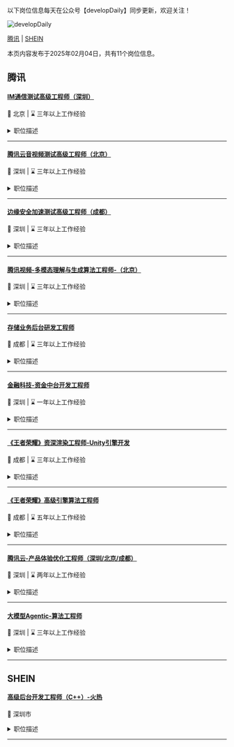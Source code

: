 以下岗位信息每天在公众号【developDaily】同步更新，欢迎关注！

<p><img alt="developDaily" src="./developDaily.png"></p>

[腾讯](#腾讯) | [SHEIN](#SHEIN)

本页内容发布于2025年02月04日，共有11个岗位信息。

## 腾讯

#### [IM通信测试高级工程师（深圳）](http://careers.tencent.com/jobdesc.html?postId=1833387114834718720)

📍 北京 | ⌛ 三年以上工作经验

<details>
<summary>职位描述</summary>

1.负责腾讯IM通信云产品的测试工作，分析系统相关需求、设计、架构等，设计测试方法和测试用例；

2.挖掘并跟进实施性能、稳定性、可靠性等专项测试，保障和提升产品质量；

3.跟进建设相关的流水线、自动化测试以及必要的测试工具开发，提升整体研发效能。
</details>

---

#### [腾讯云音视频测试高级工程师（北京）](http://careers.tencent.com/jobdesc.html?postId=1833387110942400512)

📍 深圳 | ⌛ 三年以上工作经验

<details>
<summary>职位描述</summary>

1.负责音视频相关产品的全流程质量管控工作，包括参与需求分析，帮助完善需求与开发设计实现，合理设计测试计划，实施测试活动，跟进缺陷，协助研发分析定位问题，并结合项目特征，挖掘业务相关的各种专项测试需求；

2.挖掘并跟进实施性能、稳定性、可靠性等专项测试，保障和提升产品质量；

3.跟进建设流水线、自动化测试以及必要的测试工具开发，提升整体研发效能。
</details>

---

#### [边缘安全加速测试高级工程师（成都）](http://careers.tencent.com/jobdesc.html?postId=1833387106173480960)

📍 深圳 | ⌛ 三年以上工作经验

<details>
<summary>职位描述</summary>

1.负责腾讯边缘安全加速云产品的测试工作，分析系统相关需求、设计、架构等，设计测试方法和测试用例；

2.挖掘并跟进实施性能、稳定性、可靠性等专项测试，保障和提升产品质量；

3.跟进建设边缘安全加速云产品相关的流水线、自动化测试以及必要的测试工具开发，提升整体研发效能。
</details>

---

#### [腾讯视频-多模态理解与生成算法工程师-（北京）](http://careers.tencent.com/jobdesc.html?postId=1778600202899300352)

📍 深圳 | ⌛ 三年以上工作经验

<details>
<summary>职位描述</summary>

1.负责腾讯视频多模态内容理解，素材生产、智能剪辑等业务的研发；

2.负责研发可控生成模型（图像、视频等）研发，并在内容制作领域落地。
</details>

---

#### [存储业务后台研发工程师](http://careers.tencent.com/jobdesc.html?postId=1811226147589988352)

📍 成都 | ⌛ 三年以上工作经验

<details>
<summary>职位描述</summary>

1.参与对象存储业务后台组件的研发工作，包括：负载均衡调度，高并发接入模块研发，访问高可用设计，计费系统等；

2.参与对象存储访问日志，数据特征分析引擎的设计和开发，提供多种数据源的连接，建模，分析，并根据分析结果进行数据调度；

3.参与对象存储增值业务功能的开发，满足客户对存储的多样化管理需求。
</details>

---

#### [金融科技-资金中台开发工程师](http://careers.tencent.com/jobdesc.html?postId=1855140952369295360)

📍 深圳 | ⌛ 一年以上工作经验

<details>
<summary>职位描述</summary>

1.建设金融科技业务的资金领域通用系统能力；

2.负责实时资金决策、流动性系统、金融渠道、账户系统、安全核算系统等通用系统能力的设计与落地；

3.面向不同金融业务提供差异化的资金解决方案，提升业务接入效率和资金安全。
</details>

---

#### [《王者荣耀》资深渲染工程师-Unity引擎开发](http://careers.tencent.com/jobdesc.html?postId=1810517721478078464)

📍 成都 | ⌛ 三年以上工作经验

<details>
<summary>职位描述</summary>

1.参与Unity引擎开发工作，专注于高性能渲染技术和性能优化；

2.开发和维护多线程渲染管线，提高游戏性能和视觉质量；

3.设计和实现图形API（GLES、Metal、Vulkan），利用最新的GPU技术；

4.优化CPU和GPU性能，确保在各种移动设备上流畅的游戏体验；

5.维护和改进项目代码库，确保高质量和高效率的标准；

6.保持对游戏开发和渲染技术的最新进展的了解。
</details>

---

#### [《王者荣耀》高级引擎算法工程师](http://careers.tencent.com/jobdesc.html?postId=1810517821411565568)

📍 成都 | ⌛ 五年以上工作经验

<details>
<summary>职位描述</summary>

1.负责动画/物理/图形学/计算机视觉等核心技术在游戏相关领域的研发与产品化等工作，包括但不限于如下方向：动画物理系统构建、动画虚拟形象创建，3D人体动作合成/迁移，角色动作动画生成与渲染，纹理合成与可微渲染，常见游戏资源（模型/材质/贴图/动画/场景布局）的程序化生成等等；

2.负责游戏引擎内相关功能实现，包括算法、工具链、业务实现、引擎扩展等等；

3.负责产品需求的技术可行性评估, 程序框架及技术方案的设计和具体实现；

4.负责跟踪业界前沿技术进展，并且能够快速将其应用到业务中。
</details>

---

#### [腾讯云-产品体验优化工程师（深圳/北京/成都）](http://careers.tencent.com/jobdesc.html?postId=1735331946268991488)

📍 深圳 | ⌛ 两年以上工作经验

<details>
<summary>职位描述</summary>

1.负责挖掘腾讯云产品体验类问题，推动腾讯云产品质量和产品交互体验提升；

2.参与产品需求设计，端到端全链路走查、多维度测试活动开展（如UAT测试、跨产品协同测试等），挖掘产品深层次体验类问题，持续改进优化；

3.共创产品体验模型、评测模型，设计和开发体验评测工具。制作腾讯云产品的体验评测报告，跟踪和分析评测结果；

4.跟踪客户问题反馈，挖掘产品共性问题。推进典型问题闭环，持续提升产品口碑，用户满意度。
</details>

---

#### [大模型Agentic-算法工程师](http://careers.tencent.com/jobdesc.html?postId=1670301957484453888)

📍 深圳 | ⌛ 三年以上工作经验

<details>
<summary>职位描述</summary>

1.作为研究者，探索有效的 Agentic Workflow 设计方法，给出具体的实操方法并论证效果；

2.作为工程师，考虑到 LLM inference 对推理算力的高消耗，设计出合理的前后端交互，前端架构，后端架构，在有限的推理算力下，做出完整的 Agentic Workflow 解决方案。最好是探索一套通用可扩展的 Agentic Workflow 解决方案；

3.深入了解 “AI辅助软件研发”、“AI辅助设计”、“DevOps工具” 等产品的特点，为这些产品设计 Agentic Workflow 的方案增强一些核心功能点，让 Agentic Workflow 技术产生实用价值。
</details>

---

## SHEIN

#### [高级后台开发工程师（C++）-火热](https://app.mokahr.com/social-recruitment/shein/2933#/job/99145788-6a7d-4fd8-aca1-f600b6e3a5b6)

📍 深圳市

<details>
<summary>职位描述</summary>

<p>工作职责：</p><p>持续构建完善高可用高效高性能的推荐系统，对推荐效果提升提供强有力支撑；</p><p><br></p><p>工作要求：</p><p>1、计算机相关专业本科及以上以上学历，2年以上互联网工作经验；</p><p>2、熟悉linux环境下的C++开发，熟悉至少一种脚本语言如：python等；</p><p>3、熟悉分布式、多线程、网络编程；</p><p>4、有良好的算法和数据结构基础，对服务高可用有较深入了解，熟悉KV数据库；</p><p>5、具备推荐系统、广告系统、搜索系统后台开发经验者优先；</p><p>6、具备一定的架构能力，有大容量、高性能、分布式系统的设计开发经验优先；</p><p>7、有机器学习知识背景优先。</p>
</details>

---

